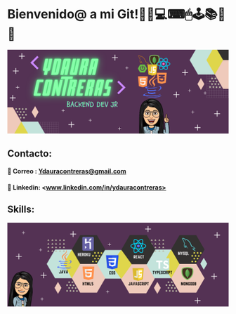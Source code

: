 # Bienvenido@ a mi Git!🧠📱💻⌨🖱🕹📚🔗📎

![Alt text](img/portfolio.png?raw=true "Title")

## Contacto:

####  📧 Correo : Ydauracontreras@gmail.com
####  💼 Linkedin: <www.linkedin.com/in/ydauracontreras>

## Skills:

![B](img/skill.png?raw=true "Title")

<!--
**Ydauracontreras/Ydauracontreras** is a ✨ _special_ ✨ repository because its `README.md` (this file) appears on your GitHub profile.

Here are some ideas to get you started:

- 🔭 I’m currently working on ...
- 🌱 I’m currently learning ...
- 👯 I’m looking to collaborate on ...
- 🤔 I’m looking for help with ...
- 💬 Ask me about ...
- 📫 How to reach me: ...
- 😄 Pronouns: ...
- ⚡ Fun fact: ...
-->
